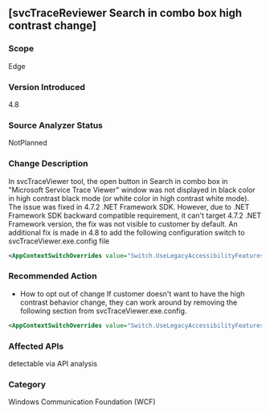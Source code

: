 
## [svcTraceReviewer Search in combo box high contrast change]

### Scope
Edge

### Version Introduced
4.8
### Source Analyzer Status
NotPlanned

### Change Description
In svcTraceViewer tool, the open button in Search in combo box in "Microsoft Service Trace Viewer" window was not displayed in black color in high contrast black mode (or white color in high contrast white mode). The issue was fixed in 4.7.2 .NET Framework SDK. However, due to .NET Framework SDK backward compatible requirement, it can't target 4.7.2 .NET Framework version, the fix was not visible to customer by default. An additional  fix is made in 4.8 to add the following configuration switch to svcTraceViewer.exe.config file
```xml
<AppContextSwitchOverrides value="Switch.UseLegacyAccessibilityFeatures=false;Switch.UseLegacyAccessibilityFeatures.2=false" />
```

### Recommended Action
   - How to opt out of change
  If customer doesn't want to have the high contrast behavior change, they can work around by removing the following section from svcTraceViewer.exe.config.
```xml
<AppContextSwitchOverrides value="Switch.UseLegacyAccessibilityFeatures=false;Switch.UseLegacyAccessibilityFeatures.2=false" />
```

### Affected APIs
detectable via API analysis

### Category
Windows Communication Foundation (WCF)
<!--
    ### Original Bug
    Bug link goes here
-->

